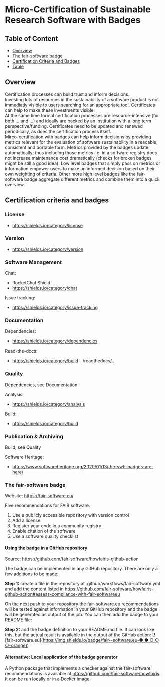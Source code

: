 # Micro-Certification of Sustainable Research Software with Badges

## Table of Content
- [Overview](#overview)
- [The fair-software badge](#the-fair-software-badge)
- [Certification Criteria and Badges](#certification-criteria-and-badges)
- [Table](table.html)

## Overview
Certification processes can build trust and inform decisions.    
Investing lots of resources in the sustainability of a software product is not immediatly visible to users searching for an appropriate tool. Certificates can help to make these investments visible.    
At the same time formal certification processes are resource-intensive (for both ... and ...) and ideally are backed by an institution with a long term perspective/funding. Certificates need to be updated and renewed periodically, as does the certification process itself.    
Mirco-certification with badges can help inform decisions by providing metrics relevant for the evaluation of software sustainability in a readable, consistent and portable form. 
Metrics provided by the badges update automatically; thus including those metrics i.e. in a software registry does not increase maintenance cost dramatically (checks for broken badges might be still a good idea).
Low level badges that simply pass on metrics or information empower users to make an informed decision based on their own weighting of criteria. Other more high level badges like the fair-software badge aggregate different metrics and combine them into a quick overview.


## Certification criteria and badges

### License

- https://shields.io/category/license

### Version

- https://shields.io/category/version

### Software Management

Chat: 
- RocketChat Shield
- https://shields.io/category/chat

Issue tracking:
- https://shields.io/category/issue-tracking

### Documentation

Dependencies:
- https://shields.io/category/dependencies

Read-the-docs:
- https://shields.io/category/build - /readthedocs/...

### Quality

Dependencies, see Documentation

Analysis:
- https://shields.io/category/analysis

Build:
- https://shields.io/category/build

### Publication & Archiving

Build, see Quality

Software Heritage:
- https://www.softwareheritage.org/2020/01/13/the-swh-badges-are-here/


### The fair-software badge

Website: <https://fair-software.eu/> 

Five recommendations for FAIR software:

1. Use a publicly accessible repository with version control
2. Add a license
3. Register your code in a community registry
4. Enable citation of the software
5. Use a software quality checklist

#### Using the badge in a GitHub repository

Source: <https://github.com/fair-software/howfairis-github-action>

The badge can be implemented in any GitHub repository. There are only a few additions to be made:

**Step 1:** create a file in the repository at .github/workflows/fair-software.yml and add the content listed in <https://github.com/fair-software/howfairis-github-action#assess-compliance-with-fair-softwareeu>

On the next push to your repository the fair-software.eu recommendations will be tested against information in your GitHub repository and the badge will be generated as output of the job. You can then add the badge to your README file:

**Step 2:** add the badge definition to your README.md file. It can look like this, but the actual result is available in the output of the GitHub action: [![fair-software.eu]([https://img.shields.io/badge/fair--software.eu-● ● ○ ○ ○-orange)](https://img.shields.io/badge/fair--software.eu-%E2%97%8F%20%20%E2%97%8F%20%20%E2%97%8B%20%20%E2%97%8B%20%20%E2%97%8B-orange))

#### Alternative: Local application of the badge generator

A Python package that implements a checker against the fair-software recommendations is available at <https://github.com/fair-software/howfairis>. It can be run locally or in a Docker image.



